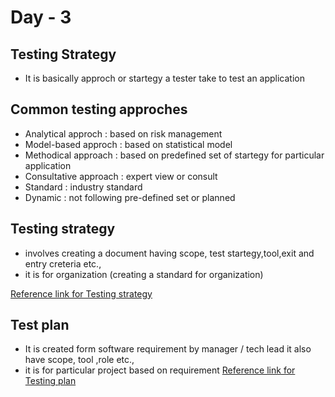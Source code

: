 # Day - 3

## Testing Strategy

- It is basically approch or startegy a tester take to test an application

## Common testing approches

- Analytical approch : based on risk management
- Model-based approch : based on statistical model
- Methodical approach  : based on predefined set of startegy for particular application
- Consultative approach : expert view or consult
- Standard  : industry standard
- Dynamic : not following pre-defined set or planned

## Testing strategy

- involves creating a document having scope, test startegy,tool,exit and entry creteria etc.,
- it is for organization (creating a standard for organization)

[Reference link for Testing strategy](https://artoftesting.com/test-strategy-document-template)


## Test plan

- It is created form software requirement by manager / tech lead it also have scope, tool ,role etc.,
- it is for particular project based on requirement
[Reference link for Testing plan](https://artoftesting.com/test-plan-document-template)